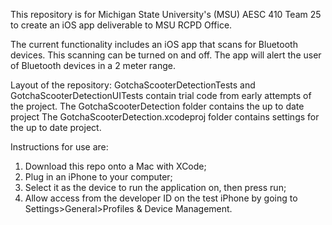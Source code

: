 This repository is for Michigan State University's (MSU) AESC 410 Team 25 to create an iOS app deliverable to MSU RCPD Office.

The current functionality includes an iOS app that scans for Bluetooth devices. This scanning can be turned on and off. The app will alert the user of Bluetooth devices in a 2 meter range. 

Layout of the repository:
GotchaScooterDetectionTests and GotchaScooterDetectionUITests contain trial code from early attempts of the project. 
The GotchaScooterDetection folder contains the up to date project
The GotchaScooterDetection.xcodeproj folder contains settings for the up to date project.

Instructions for use are: 
  1. Download this repo onto a Mac with XCode;
  2. Plug in an iPhone to your computer;
  3. Select it as the device to run the application on, then press run;
  4. Allow access from the developer ID on the test iPhone by going to Settings>General>Profiles & Device Management.

